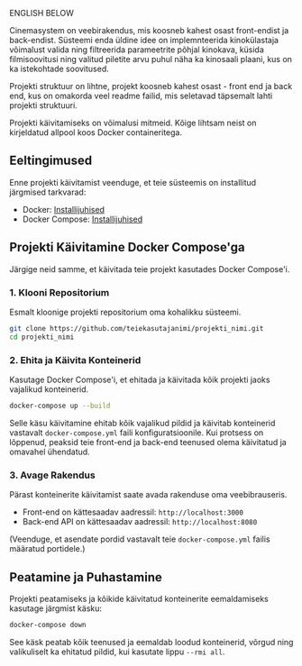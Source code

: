 ENGLISH BELOW

Cinemasystem on veebirakendus, mis koosneb kahest osast front-endist ja back-endist. Süsteemi enda üldine idee on implemnteerida kinokülastaja võimalust valida ning filtreerida parameetrite põhjal kinokava, küsida filmisoovitusi ning valitud piletite arvu puhul näha ka kinosaali plaani,
kus on ka istekohtade soovitused.

Projekti struktuur on lihtne, projekt koosneb kahest osast - front end ja back end, kus on omakorda veel readme failid, mis seletavad täpsemalt lahti projekti struktuuri.

Projekti käivitamiseks on võimalusi mitmeid. Kõige lihtsam neist on kirjeldatud allpool koos Docker containeritega. 

## Eeltingimused

Enne projekti käivitamist veenduge, et teie süsteemis on installitud järgmised tarkvarad:

- Docker: [Installijuhised](https://docs.docker.com/get-docker/)
- Docker Compose: [Installijuhised](https://docs.docker.com/compose/install/)

## Projekti Käivitamine Docker Compose'ga

Järgige neid samme, et käivitada teie projekt kasutades Docker Compose'i.

### 1. Klooni Repositorium

Esmalt kloonige projekti repositorium oma kohalikku süsteemi.

```bash
git clone https://github.com/teiekasutajanimi/projekti_nimi.git
cd projekti_nimi
```

### 2. Ehita ja Käivita Konteinerid

Kasutage Docker Compose'i, et ehitada ja käivitada kõik projekti jaoks vajalikud konteinerid.

```bash
docker-compose up --build
```

Selle käsu käivitamine ehitab kõik vajalikud pildid ja käivitab konteinerid vastavalt `docker-compose.yml` faili konfiguratsioonile. Kui protsess on lõppenud, peaksid teie front-end ja back-end teenused olema käivitatud ja omavahel ühendatud.

### 3. Avage Rakendus

Pärast konteinerite käivitamist saate avada rakenduse oma veebibrauseris.

- Front-end on kättesaadav aadressil: `http://localhost:3000`
- Back-end API on kättesaadav aadressil: `http://localhost:8080`

(Veenduge, et asendate pordid vastavalt teie `docker-compose.yml` failis määratud portidele.)

## Peatamine ja Puhastamine

Projekti peatamiseks ja kõikide käivitatud konteinerite eemaldamiseks kasutage järgmist käsku:

```bash
docker-compose down
```

See käsk peatab kõik teenused ja eemaldab loodud konteinerid, võrgud ning valikuliselt ka ehitatud pildid, kui kasutate lippu `--rmi all`.
